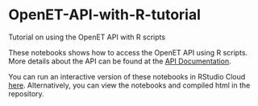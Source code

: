 # OpenET-API-with-R-tutorial
Tutorial on using the OpenET API with R scripts

These notebooks shows how to access the OpenET API using R scripts. More details about the API can be found at the [API Documentation](https://open-et.github.io/docs/build/html/index.html).

You can run an interactive version of these notebooks in RStudio Cloud [here](https://rstudio.cloud/project/3638676). Alternatively, you can view the notebooks and compiled html in the repository.

